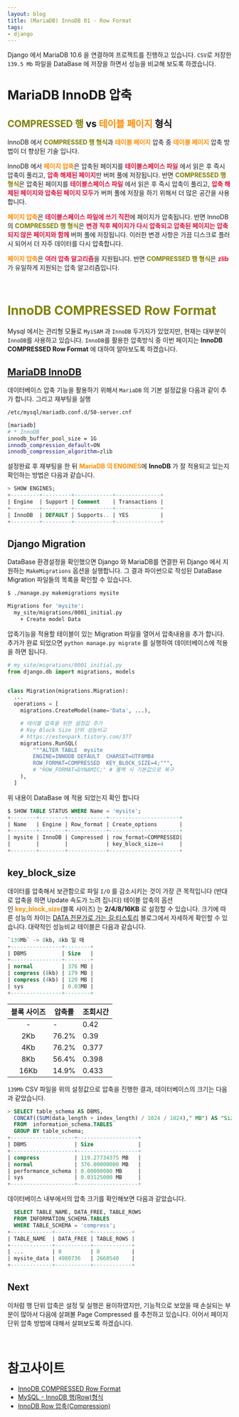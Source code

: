 ```yaml
---
layout: blog
title: (MariaDB) InnoDB 01 - Row Format
tags:
- django
---
```


Django 에서 MariaDB 10.6 을 연결하여 프로젝트를 진행하고 있습니다. `CSV`로 저장한 `139.5 Mb` 파일을 DataBase 에 저장을 하면서 성능을 비교해 보도록 하겠습니다.

# MariaDB InnoDB 압축
## <span style="color:olive">**COMPRESSED 행**</span> vs <span style="color:darkorange">**테이블 페이지**</span> 형식
InnoDB 에서 <span style="color:olive">**COMPRESSED 행 형식**</span>과 <span span style="color:darkorange">**테이블 페이지**</span> 압축 중 <span span style="color:darkorange">**테이블 페이지**</span> 압축 방법이 더 향상된 기술 입니다.

InnoDB 에서 <span span style="color:darkorange">**페이지 압축**</span>은 압축된 페이지를 <span span style="color:crimson">**테이블스페이스 파일**</span> 에서 읽은 후 즉시 압축이 풀리고, <span span style="color:crimson">**압축 해제된 페이지**</span>만 버퍼 풀에 저장됩니다. 반면 <span style="color:olive">**COMPRESSED 행 형식**</span>은 압축된 페이지를 <span span style="color:crimson">**테이블스페이스 파일**</span> 에서 읽은 후 즉시 압축이 풀리고, <span span style="color:crimson">**압축 해제된 페이지와 압축된 페이지 모두**</span>가 버퍼 풀에 저장을 하기 위해서 더 많은 공간을 사용합니다.

<span span style="color:darkorange">**페이지 압축**</span>은 <span span style="color:crimson">**테이블스페이스 파일에 쓰기 직전**</span>에 페이지가 압축됩니다. 반면 InnoDB의 <span style="color:olive">**COMPRESSED 행 형식**</span>은 <span span style="color:crimson">**변경 직후 페이지가 다시 압축되고 압축된 페이지는 압축되지 않은 페이지와 함께**</span> 버퍼 풀에 저장됩니다. 이러한 변경 사항은 가끔 디스크로 플러시 되어서 더 자주 데이터를 다시 압축합니다.

<span span style="color:darkorange">**페이지 압축**</span>은 <span span style="color:crimson">**여러 압축 알고리즘**</span>을 지원됩니다. 반면 <span style="color:olive">**COMPRESSED 행 형식**</span>은 <span span style="color:crimson">**zlib**</span> 가 유일하게 지원되는 압축 알고리즘입니다.

<br/>

# <span style="color:olive">**InnoDB COMPRESSED Row Format**</span>
Mysql 에서는 관리형 모듈로 `MyiSAM` 과 `InnoDB` 두가지가 있었지만, 현재는 대부분이 `InnoDB`를 사용하고 있습니다. `InnoDB`를 활용한 압축방식 중 이번 페이지는 **InnoDB COMPRESSED Row Format** 에 대하여 알아보도록 하겠습니다.

## [MariaDB InnoDB](https://mariadb.com/kb/en/innodb-page-compression/)
데이터베이스 압축 기능을 활용하기 위해서 `MariaDB` 의 기본 설정값을 다음과 같이 추가 합니다. 그리고 재부팅을 실행
```bash
/etc/mysql/mariadb.conf.d/50-server.cnf

[mariadb]
# * InnoDB
innodb_buffer_pool_size = 1G
innodb_compression_default=ON
innodb_compression_algorithm=zlib
```

설정완료 후 재부팅을 한 뒤 <span style="color:darkorange">**MariaDB 의 ENGINES**</span>에 **InnoDB** 가 잘 적용되고 있는지 확인하는 방법은 다음과 같습니다.
```sql
> SHOW ENGINES;
+---------+---------+------------+--------------+
| Engine  | Support | Comment    | Transactions |
+---------+---------+------------+--------------+
| InnoDB  | DEFAULT | Supports.. | YES          |
+---------+---------+------------+--------------+
```

## Django Migration
DataBase 환경설정을 확인했으면 Django 와 MariaDB를 연결한 뒤 Django 에서 지원하는 `MakeMigrations` 옵션을 실행합니다. 그 결과 파이썬으로 작성된 DataBase Migration 파일들의 목록을 확인할 수 있습니다.
```bash
$ ./manage.py makemigrations mysite

Migrations for 'mysite':
  my_site/migrations/0001_initial.py
    + Create model Data
```

압축기능을 적용할 테이블이 있는 Migration 파일을 열어서 압축내용을 추가 합니다. 추가가 완료 되었으면 `python manage.py migrate` 를 실행하여 데이터베이스에 적용을 하면 됩니다.
```python
# my_site/migrations/0001_initial.py
from django.db import migrations, models


class Migration(migrations.Migration):
  ...
  operations = [
    migrations.CreateModel(name='Data', ...),

    # 테이블 압축을 위한 설정값 추가
    # Key Block Size 단위 성능비교
    # https://estenpark.tistory.com/377
    migrations.RunSQL(
        """ALTER TABLE  mysite 
        ENGINE=INNODB DEFAULT  CHARSET=UTF8MB4 
        ROW_FORMAT=COMPRESSED  KEY_BLOCK_SIZE=4;""",
        # "ROW_FORMAT=DYNAMIC;" # 롤백 시 기본값으로 복구
    ),
  ]
```

위 내용이 DataBase 에 적용 되었는지 확인 합니다
```sql
$ SHOW TABLE STATUS WHERE Name = 'mysite';
+--------+--------+------------+----------------------+
| Name   | Engine | Row_format | Create_options       |
+--------+--------+------------+----------------------+
| mysite | InnoDB | Compressed | row_format=COMPRESSED|
|        |        |            | key_block_size=4     |
+--------+--------+------------+----------------------+
```

## key_block_size
데이터를 압축해서 보관함으로 파일 `I/O` 를 감소시키는 것이 가장 큰 목적입니다 (반대로 압축을 하면 Update 속도가 느려 집니다) 테이블 압축의 옵션인 <span style="color:darkorange">**key_block_size**</span>(블록 사이즈) 는 **2/4/8/16KB** 로 설정할 수 있습니다. 크기에 따른 성능의 차이는 [DATA 전문가로 가는 길:티스토리](https://estenpark.tistory.com/377) 블로그에서 자세하게 확인할 수 있습니다. 대략적인 성능비교 테이블은 다음과 같습니다.

```sql
`139Mb` -> 8kb, 4kb 일 때 
+----------------+--------+
| DBMS           | Size   |
+----------------+--------+
| normal         | 376 MB |
| compress (8kb) | 179 MB |
| compress (4kb) | 120 MB |
| sys            | 0.03MB |
+----------------+--------+
```

|블록 사이즈 | 압축률   | 조회시간 |
|:--------:|--------|--------|
|  -       | -      | 0.42   |
|  2Kb     | 76.2%  | 0.39   |
|  4Kb     | 76.2%  | 0.377  |
|  8Kb     | 56.4%  | 0.398  |
| 16Kb     | 14.9%  | 0.433  |

`139Mb` CSV 파일을 위의 설정값으로 압축을 진행한 결과, 데이터베이스의 크기는 다음과 같았습니다.
```sql
> SELECT table_schema AS DBMS,
  CONCAT((SUM(data_length + index_length) / 1024 / 1024)," MB") AS "Size"
  FROM  information_schema.TABLES
  GROUP BY table_schema;
+--------------------+-------------------+
| DBMS               | Size              |
+--------------------+-------------------+
| compress           | 119.27734375 MB   |
| normal             | 376.00000000 MB   |
| performance_schema | 0.00000000 MB     |
| sys                | 0.03125000 MB     |
+--------------------+-------------------+
```

데이터베이스 내부에서의 압축 크기를 확인해보면 다음과 같았습니다.
```sql
  SELECT TABLE_NAME, DATA_FREE, TABLE_ROWS
  FROM INFORMATION_SCHEMA.TABLES
  WHERE TABLE_SCHEMA = 'compress';
+-------------+-----------+------------+
| TABLE_NAME  | DATA_FREE | TABLE_ROWS |
+-------------+-----------+------------+
| ...         | 0         | 0          |
| mysite_data | 4980736   | 2660540    |
+-------------+-----------+------------+
```

## Next
이처럼 행 단위 압축은 설정 및 실행은 용이하였지만, 기능적으로 보았을 때 손실되는 부분이 많아서 다음에 살펴볼 Page Compressed 를 추천하고 있습니다. 이어서 페이지 단위 압축 방법에 대해서 살펴보도록 하겠습니다.

<br/>

# 참고사이트
- [InnoDB COMPRESSED Row Format](https://mariadb.com/kb/en/innodb-compressed-row-format/)
- [MySQL - InnoDB 행(Row)형식](https://myinfrabox.tistory.com/59?category=967261)
- [InnoDB Row 압축(Compression)](https://estenpark.tistory.com/377)
